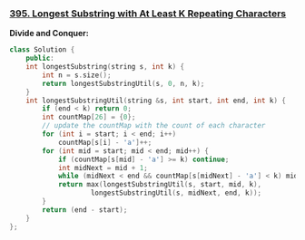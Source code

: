 ### [395. Longest Substring with At Least K Repeating Characters]

**Divide and Conquer:**

```cpp
class Solution {
    public:
    int longestSubstring(string s, int k) {
        int n = s.size();
        return longestSubstringUtil(s, 0, n, k);
    }
    int longestSubstringUtil(string &s, int start, int end, int k) {
        if (end < k) return 0;
        int countMap[26] = {0};
        // update the countMap with the count of each character
        for (int i = start; i < end; i++)
            countMap[s[i] - 'a']++;
        for (int mid = start; mid < end; mid++) {
            if (countMap[s[mid] - 'a'] >= k) continue;
            int midNext = mid + 1;
            while (midNext < end && countMap[s[midNext] - 'a'] < k) midNext++;
            return max(longestSubstringUtil(s, start, mid, k),
                    longestSubstringUtil(s, midNext, end, k));
        }
        return (end - start);
    }
};
```

[395. Longest Substring with At Least K Repeating Characters]: https://leetcode.com/problems/longest-substring-with-at-least-k-repeating-characters